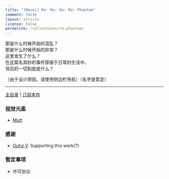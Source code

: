 ```yaml
---
title: "[Novel] Re: Re: Re: Re: Phantom"
comment: false
layout: article
license: false
permalink: /collections/re-phantom/
---
```


那是什么时候开始的混乱？  
那是什么时候开始的异常？  
这里发生了什么？  
在这莫名其妙的事件穿插于日常的生活中，  
背后的一切到底是什么？

（由于设计原因，请使用侧边栏导航）（名字是暂定）

---

[主目录](re-phantom-toc.md) \| [订阅本作](/feed/re-phantom.xml)

### 视觉元素

- [Mutt](http://www.mutt.org)

### 感谢

- [Outvi V](https://blog.outv.im): Supporting this work(?)

### 暂定事项

- 许可协议

